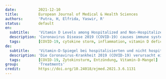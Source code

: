 ```yaml
---
date:          2021-12-10
title:         European Journal of Medical & Health Sciences
authors:       'Putra, H, Elfrida, Yaswir, R'
status:        default
en:
  subtitle:    'Vitamin D Levels among Hospitalized and Non-Hospitalized COVID-19 Patients in Dr. M. Djamil General Hospital Padang'
  description: 'Coronavirus Disease 2019 (COVID-19) causes immune system dysregulation and an exaggerated systemic inflammatory response. Vitamin D acts as an immunomodulator that enhances the immunity defense. Low levels of vitamin D affect the severity of COVID-19 infection. This study aims to determine vitamin D levels in hospitalized and non-hospitalized COVID-19 patients. A case-control study was conducted involving 62 COVID-19 patients, equally divided into hospitalized and non-hospitalized groups at RSUP dr. M. Djamil, Padang from February to September 2020. Serum vitamin D levels were measured using the Chemiluminescent Microparticle Immunoassay. Vitamin D deficiency was defined as a level less than 20 ng/mL. The hospitalized group consisted of moderate to critical COVID-19 patients, whereas the non-hospitalized group consisted of the asymptomatic and mild COVID-19 patients according to the Indonesian Ministry of Health Guidelines. All data were analyzed using a T-test and Chi-square with a significant p-value of 0.05. The results showed that most subjects were women between 21–60 years. The mean level of vitamin D (ng/mL) in the hospitalized group was lower than in the non-hospitalized group. Vitamin D deficiency affected hospitalized group more than the non-hospitalized group, but not statistically significant (71% vs. 64.5%). It indicated the role of vitamin D in preventing immune system hyperactivation causing COVID-19 cytokine storm. This study concluded no difference in vitamin D levels among the study groups. Nevertheless, further research on vitamin D is needed to determine its role and benefits against COVID-19 infection.'
  tags:        [COVID-19, cytokine storm, inflammation, vitamin D deficiency]
de:
  subtitle:    'Vitamin-D-Spiegel bei hospitalisierten und nicht hospitalisierten COVID-19-Patienten im Dr. M. Djamil General Hospital Padang'
  description: 'Die Coronavirus-Krankheit 2019 (COVID-19) verursacht eine Dysregulation des Immunsystems und eine übertriebene systemische Entzündungsreaktion. Vitamin D wirkt als Immunmodulator, der die Immunabwehr stärkt. Niedrige Vitamin-D-Spiegel beeinflussen den Schweregrad der COVID-19-Infektion. Ziel dieser Studie ist die Bestimmung des Vitamin-D-Spiegels bei hospitalisierten und nicht hospitalisierten COVID-19-Patienten. Von Februar bis September 2020 wurde eine Fall-Kontroll-Studie mit 62 COVID-19-Patienten durchgeführt, die zu gleichen Teilen in eine stationäre und eine nicht stationäre Gruppe an der RSUP Dr. M. Djamil, Padang, eingeteilt wurden. Der Vitamin-D-Spiegel im Serum wurde mit dem Chemilumineszenz-Mikropartikel-Immunoassay gemessen. Ein Vitamin-D-Mangel wurde definiert als ein Spiegel von weniger als 20 ng/ml. Die hospitalisierte Gruppe bestand aus mäßigen bis kritischen COVID-19-Patienten, während die nicht hospitalisierte Gruppe aus den asymptomatischen und leichten COVID-19-Patienten gemäß den Richtlinien des indonesischen Gesundheitsministeriums bestand. Alle Daten wurden mit einem T-Test und Chi-Quadrat mit einem signifikanten p-Wert von 0,05 analysiert. Die Ergebnisse zeigten, dass die meisten Probanden Frauen im Alter von 21-60 Jahren waren. Der durchschnittliche Vitamin-D-Spiegel (ng/ml) war in der hospitalisierten Gruppe niedriger als in der nicht hospitalisierten Gruppe. Der Vitamin-D-Mangel betraf die hospitalisierte Gruppe stärker als die nicht hospitalisierte Gruppe, war aber statistisch nicht signifikant (71 % vs. 64,5 %). Dies deutet auf die Rolle von Vitamin D bei der Verhinderung einer Hyperaktivierung des Immunsystems hin, die einen COVID-19-Zytokinsturm verursacht. Diese Studie ergab keinen Unterschied im Vitamin-D-Spiegel zwischen den Studiengruppen. Dennoch sind weitere Forschungen zu Vitamin D erforderlich, um seine Rolle und seinen Nutzen bei einer COVID-19-Infektion zu ermitteln.' 
  tags:        [COVID-19, Zytokinsturm, Entzündung, Vitamin-D-Mangel]
group:         'Treatments'
credit:        https://doi.org/10.24018/ejmed.2021.3.6.1131
---
```

